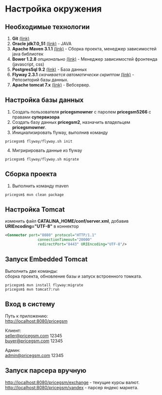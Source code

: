 Настройка окружения
===================

Необходимые технологии
----------------------
1. **Git** [(link)](http://git-scm.com/downloads)
2. **Oracle jdk7.0_51** [(link)](http://www.oracle.com/technetwork/java/javase/downloads/jdk7-downloads-1880260.html) - JAVA
3. **Apache Maven 3.1.1** [(link)](http://maven.apache.org/download.cgi) - Сборка проекта, менеджер зависимостей java библиотек
4. **Bower 1.2.8** *опционально* [(link)](http://bower.io/) - Менеджер зависимостей фронтенда (javascript, css)
5. **PostgresSql 9.2** [(link)](http://www.postgresql.org/download/) - База данных
6. **Flyway 2.3.1** *скачивается автоматически скриптом* [(link)](http://flywaydb.org/getstarted/download.html) - Репозиторий базы данных.
7. **Apache tomcat 7.x** [(link)](http://tomcat.apache.org/download-70.cgi) - Вебсервер.

Настройка базы данных
----------------------
1. Создать пользователя **pricegsmowner** с паролем **pricegsm5266** с правами **супервизора**
2. Создать базу данных **pricegsm2**, назначить владельцем **pricegsmowner**.
3. Инициализировать flyway, выполнив команду
```shell
pricegsm$ flyway/flyway.sh init
```
4. Мигририровать данные из flyway <br/>
```shell
pricegsm$ flyway/flyway.sh migrate
```
Сборка проекта
--------------

1. Выполнить команду maven <br/>
```shell
pricegsm$ mvn clean package
```
Настройка Tomcat
----------------

изменить файл **CATALINA_HOME/conf/server.xml**, добавив **URIEncoding="UTF-8"** в коннектор
```xml
<Connector port="8080" protocol="HTTP/1.1"
               connectionTimeout="20000"
               redirectPort="8443" URIEncoding="UTF-8"/>
```               
Запуск Embedded Tomcat
----------------------

Выполнить две команды:
<br/>
сборка проекта, обновление базы и запуск встроенного томката.
```shell
pricegsm$ mvn install flyway:migrate
pricegsm$ mvn tomcat7:run
```
Вход в систему
--------------

Путь к приложению:
<br/>
[http://localhost:8080/pricegsm](http://localhost:8080/pricegsm)

Клиент:
<br/>
seller@pricegsm.com 12345
<br/>
buyer@pricegsm.com 12345

Админ:
<br/>
admin@pricegsm.com 12345

Запуск парсера вручную
----------------------

[http://localhost:8080/pricegsm/exchange](http://localhost:8080/pricegsm/exchange) - текущие курсы валют.
<br/>
[http://localhost:8080/pricegsm/yandex](http://localhost:8080/pricegsm/yandex) - парсер яндекс маркета.
